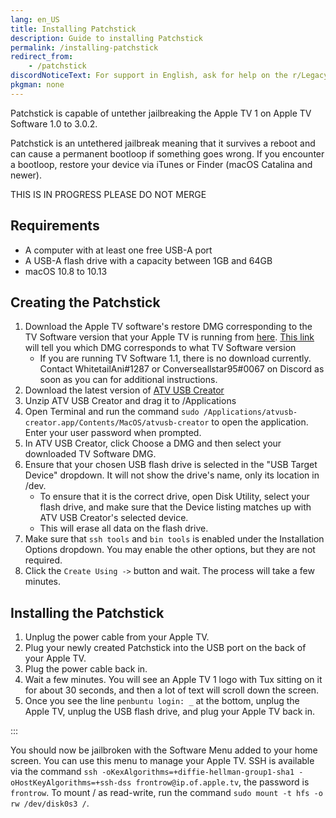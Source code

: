 ```yaml
---
lang: en_US
title: Installing Patchstick
description: Guide to installing Patchstick
permalink: /installing-patchstick
redirect_from:
    - /patchstick
discordNoticeText: For support in English, ask for help on the r/LegacyJailbreak [Discord Server](http://discord.legacyjailbreak.com/).
pkgman: none
---
```


Patchstick is capable of untether jailbreaking the Apple TV 1 on Apple TV Software 1.0 to 3.0.2.

Patchstick is an <router-link to="/types-of-jailbreak/#untethered-jailbreaks">untethered</router-link> jailbreak meaning that it survives a reboot and can cause a permanent bootloop if something goes wrong. If you encounter a bootloop, restore your device via iTunes or Finder (macOS Catalina and newer).

THIS IS IN PROGRESS PLEASE DO NOT MERGE

## Requirements

- A computer with at least one free USB-A port
- A USB-A flash drive with a capacity between 1GB and 64GB
- macOS 10.8 to 10.13

## Creating the Patchstick

1. Download the Apple TV software's restore DMG corresponding to the TV Software version that your Apple TV is running from [here](https://mega.nz/folder/k4FAXCIB#Fk7pxs6ikYzL3YBvAGX5ig/folder/cgUwDb5S). [This link](https://www.iclarified.com/970/appletv-firmware-download-locations) will tell you which DMG corresponds to what TV Software version
    - If you are running TV Software 1.1, there is no download currently. Contact WhitetailAni#1287 or Converseallstar95#0067 on Discord as soon as you can for additional instructions.
1. Download the latest version of [ATV USB Creator](https://mega.nz/folder/k4FAXCIB#Fk7pxs6ikYzL3YBvAGX5ig/folder/M1kWwbia)
1. Unzip ATV USB Creator and drag it to /Applications
1. Open Terminal and run the command `sudo /Applications/atvusb-creator.app/Contents/MacOS/atvusb-creator` to open the application. Enter your user password when prompted.
1. In ATV USB Creator, click Choose a DMG and then select your downloaded TV Software DMG.
1. Ensure that your chosen USB flash drive is selected in the "USB Target Device" dropdown. It will not show the drive's name, only its location in /dev.
    - To ensure that it is the correct drive, open Disk Utility, select your flash drive, and make sure that the Device listing matches up with ATV USB Creator's selected device.
    - This will erase all data on the flash drive.
1. Make sure that `ssh tools` and `bin tools` is enabled under the Installation Options dropdown. You may enable the other options, but they are not required.
1. Click the `Create Using ->` button and wait. The process will take a few minutes.

## Installing the Patchstick

1. Unplug the power cable from your Apple TV.
1. Plug your newly created Patchstick into the USB port on the back of your Apple TV.
1. Plug the power cable back in.
1. Wait a few minutes. You will see an Apple TV 1 logo with Tux sitting on it for about 30 seconds, and then a lot of text will scroll down the screen.
1. Once you see the line `penbuntu login: _` at the bottom, unplug the Apple TV, unplug the USB flash drive, and plug your Apple TV back in.

:::

You should now be jailbroken with the Software Menu added to your home screen. You can use this menu to manage your Apple TV. SSH is available via the command `ssh -oKexAlgorithms=+diffie-hellman-group1-sha1 -oHostKeyAlgorithms=+ssh-dss frontrow@ip.of.apple.tv`, the password is `frontrow`.
To mount / as read-write, run the command `sudo mount -t hfs -o rw /dev/disk0s3 /`.
